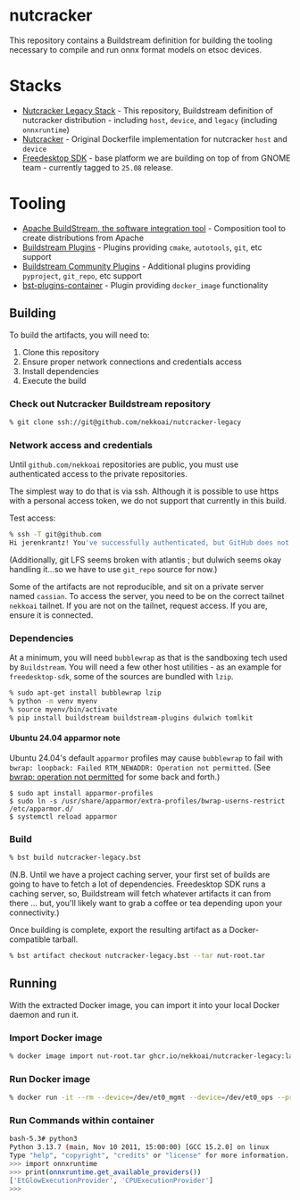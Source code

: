 # nutcracker

This repository contains a Buildstream definition for building the tooling necessary to compile and run onnx format models
on etsoc devices.

# Stacks
* [Nutcracker Legacy Stack](https://github.com/nekkoai/nutcracker-buildstream) - This repository, Buildstream definition of nutcracker distribution - including `host`, `device`, and `legacy` (including `onnxruntime`)
* [Nutcracker](https://github.com/nekkoai/nutcracker) - Original Dockerfile implementation for nutcracker `host` and `device`
* [Freedesktop SDK](https://gitlab.com/freedesktop-sdk/freedesktop-sdk) - base platform we are building on top of from GNOME team - currently tagged to `25.08` release.

# Tooling
* [Apache BuildStream, the software integration tool](https://buildstream.build/) - Composition tool to create distributions from Apache
* [Buildstream Plugins](https://github.com/apache/buildstream-plugins) - Plugins providing `cmake`, `autotools`, `git`, etc support
* [Buildstream Community Plugins](https://gitlab.com/BuildStream/buildstream-plugins-community) - Additional plugins providing `pyproject`, `git_repo`, etc support
* [bst-plugins-container](https://gitlab.com/BuildStream/bst-plugins-container) - Plugin providing `docker_image` functionality

## Building

To build the artifacts, you will need to:

1. Clone this repository
1. Ensure proper network connections and credentials access
1. Install dependencies
1. Execute the build

### Check out Nutcracker Buildstream repository

```sh
% git clone ssh://git@github.com/nekkoai/nutcracker-legacy
```

### Network access and credentials

Until `github.com/nekkoai` repositories are public, you must use authenticated access to the private repositories.

The simplest way to do that is via ssh. Although it is possible to use https with a personal access token, we do not
support that currently in this build.

Test access:

```sh
% ssh -T git@github.com
Hi jerenkrantz! You've successfully authenticated, but GitHub does not provide shell access.
```

(Additionally, git LFS seems broken with atlantis ; but dulwich seems okay handling it...so we have to use `git_repo` source for now.)

Some of the artifacts are not reproducible, and sit on a private server named `cassian`. To access the server, you need to be on the correct tailnet `nekkoai` tailnet. If you are not on the tailnet, request access. If you are, ensure it is connected.

### Dependencies

At a minimum, you will need `bubblewrap` as that is the sandboxing tech used by `Buildstream`.  You will need a few other host utilities - as an example for `freedesktop-sdk`, some of the sources are bundled with `lzip`.

```sh
% sudo apt-get install bubblewrap lzip
% python -m venv myenv
% source myenv/bin/activate
% pip install buildstream buildstream-plugins dulwich tomlkit
```

#### Ubuntu 24.04 apparmor note

Ubuntu 24.04's default `apparmor` profiles may cause `bubblewrap` to fail with `bwrap: loopback: Failed RTM_NEWADDR: Operation not permitted`.  (See [bwrap: operation not permitted](https://github.com/ocaml/opam/issues/5968) for some back and forth.)

```
$ sudo apt install apparmor-profiles
$ sudo ln -s /usr/share/apparmor/extra-profiles/bwrap-userns-restrict /etc/apparmor.d/
$ systemctl reload apparmor
```

### Build

```sh
% bst build nutcracker-legacy.bst
```

(N.B. Until we have a project caching server, your first set of builds are going to have to fetch a lot of dependencies.  Freedesktop SDK runs a caching server, so, Buildstream will fetch whatever artifacts it can from there ... but, you'll likely want to grab a coffee or tea depending upon your connectivity.)

Once building is complete, export the resulting artifact as a Docker-compatible tarball.

```sh
% bst artifact checkout nutcracker-legacy.bst --tar nut-root.tar
```

## Running

With the extracted Docker image, you can import it into your local Docker daemon and run it.

### Import Docker image

```sh
% docker image import nut-root.tar ghcr.io/nekkoai/nutcracker-legacy:latest
```

### Run Docker image

```sh
% docker run -it --rm --device=/dev/et0_mgmt --device=/dev/et0_ops --privileged -v /home/justin:/home/justin -v /home/justin/workspace:/workspace ghcr.io/nekkoai/nutcracker-legacy:latest
```

### Run Commands within container

```sh
bash-5.3# python3
Python 3.13.7 (main, Nov 10 2011, 15:00:00) [GCC 15.2.0] on linux
Type "help", "copyright", "credits" or "license" for more information.
>>> import onnxruntime
>>> print(onnxruntime.get_available_providers())
['EtGlowExecutionProvider', 'CPUExecutionProvider']
>>>
```